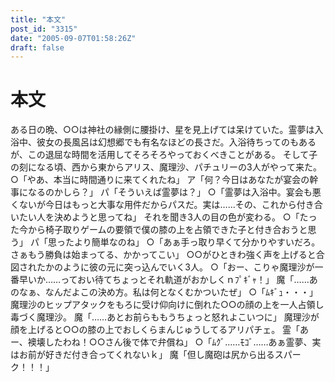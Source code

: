 ```yaml
---
title: "本文"
post_id: "3315"
date: "2005-09-07T01:58:26Z"
draft: false
---
```


# 本文

ある日の晩、○○は神社の縁側に腰掛け、星を見上げては呆けていた。霊夢は入浴中、彼女の長風呂は幻想郷でも有名なほどの長さだ。入浴待ちってのもあるが、この退屈な時間を活用してそろそろやっておくべきことがある。 そして子の刻になる頃、西から東からアリス、魔理沙、パチュリーの3人がやって来た。 ○「やあ、本当に時間通りに来てくれたね」 ア「何？今日はあなたが宴会の幹事になるのかしら？」 パ「そういえば霊夢は？」 ○「霊夢は入浴中。宴会も悪くないが今日はもっと大事な用件だからパスだ。実は……その、これから付き合いたい人を決めようと思ってね」 それを聞き3人の目の色が変わる。 ○「たった今から椅子取りゲームの要領で僕の膝の上を占領できた子と付き合おうと思う」 パ「思ったより簡単なのね」 ○「あぁ手っ取り早くて分かりやすいだろ。さぁもう勝負は始まってる、かかってこい」 ○○がひときわ強く声を上げると合図されたかのように彼の元に突っ込んでいく3人。 ○「おー、こりゃ魔理沙が一番早いか……っておい待てちょっとそれ軌道がおかしくｎﾌﾟｷﾞｬ！」 魔「……あのなぁ、なんだよこの決め方。私は何となくむかついたぜ」 ○「ﾑｷﾞｭ・・・」 魔理沙のヒップアタックをもろに受け仰向けに倒れた○○の顔の上を一人占領し毒づく魔理沙。 魔「……あとお前らももうちょっと怒れよこいつに」 魔理沙が顔を上げると○○の膝の上でおしくらまんじゅうしてるアリパチェ。 霊「あー、襖壊したわね！○○さん後で体で弁償ね」 ○「ﾑｸﾞ……ﾓｺﾞ……あぁ霊夢、実はお前が好きだ付き合ってくれないｋ」 魔「但し魔砲は尻から出るスパーク！！！」
